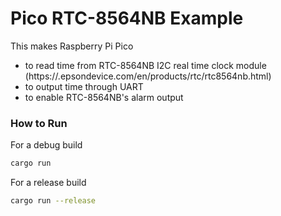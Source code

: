 # Pico RTC-8564NB Example

This makes Raspberry Pi Pico

- to read time from RTC-8564NB I2C real time clock module (https://.epsondevice.com/en/products/rtc/rtc8564nb.html)
- to output time through UART
- to enable RTC-8564NB's alarm output

### How to Run

For a debug build

```sh
cargo run
```

For a release build

```sh
cargo run --release
```
